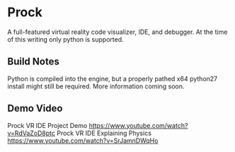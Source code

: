# Prock

A full-featured virtual reality code visualizer, IDE, and debugger. At the time of this writing only python is supported.

## Build Notes

Python is compiled into the engine, but a properly pathed x64 python27 install might still be required. More information coming soon. 


## Demo Video
Prock VR IDE Project Demo
https://www.youtube.com/watch?v=RdVaZoD8ptc
Prock VR IDE Explaining Physics
https://www.youtube.com/watch?v=SrJamnDWqHo
